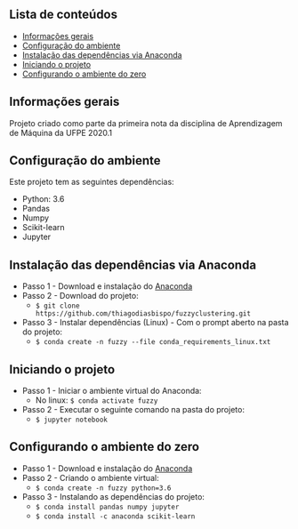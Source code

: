 ## Lista de conteúdos

* [Informações gerais](#Informações-gerais)
* [Configuração do ambiente](#configuracao-do-ambiente)
* [Instalação das dependências via Anaconda](#instalacao-via-anaconda)
* [Iniciando o projeto](#iniciando-projeto)
* [Configurando o ambiente do zero](#configurando-do-zero)

## Informações gerais
Projeto criado como parte da primeira nota da disciplina de Aprendizagem de Máquina da UFPE 2020.1
	
## Configuração do ambiente
Este projeto tem as seguintes dependências:
* Python: 3.6
* Pandas
* Numpy
* Scikit-learn
* Jupyter
	
## Instalação das dependências via Anaconda
* Passo 1 - Download e instalação do [Anaconda](https://www.anaconda.com/products/individual#Downloads)
* Passo 2 - Download do projeto: 
	* ```$ git clone https://github.com/thiagodiasbispo/fuzzyclustering.git ```
* Passo 3 - Instalar dependências (Linux) - Com o prompt aberto na pasta do projeto: 
	* ```$ conda create -n fuzzy --file conda_requirements_linux.txt ```

## Iniciando o projeto
* Passo 1 - Iniciar o ambiente virtual do Anaconda:
	* No linux: ```$ conda activate fuzzy ```
* Passo 2 - Executar o seguinte comando na pasta do projeto: 
	* ```$ jupyter notebook```

## Configurando o ambiente do zero
* Passo 1 - Download e instalação do [Anaconda](
ttps://www.anaconda.com/products/individual#Downloads)
* Passo 2 - Criando o ambiente virtual:
	* ```$ conda create -n fuzzy python=3.6 ```
* Passo 3 - Instalando as dependências do projeto:
	* ```$ conda install pandas numpy jupyter ```
	* ```$ conda install -c anaconda scikit-learn ```
